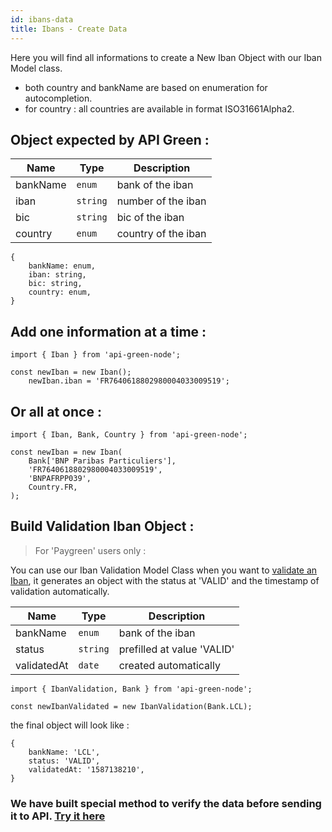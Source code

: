 ```yaml
---
id: ibans-data
title: Ibans - Create Data
---
```


Here you will find all informations to create a New Iban Object with our Iban Model class.

-   both country and bankName are based on enumeration for autocompletion.
-   for country : all countries are available in format ISO31661Alpha2.

## Object expected by API Green :

| Name     | Type                | Description         |
| -------- | ------------------- | ------------------- |
| bankName | <code>enum</code>   | bank of the iban    |
| iban     | <code>string</code> | number of the iban  |
| bic      | <code>string</code> | bic of the iban     |
| country  | <code>enum</code>   | country of the iban |

```
{
    bankName: enum,
    iban: string,
    bic: string,
    country: enum,
}
```

## Add one information at a time :

```
import { Iban } from 'api-green-node';

const newIban = new Iban();
    newIban.iban = 'FR7640618802980004033009519';
```

## Or all at once :

```
import { Iban, Bank, Country } from 'api-green-node';

const newIban = new Iban(
    Bank['BNP Paribas Particuliers'],
    'FR7640618802980004033009519',
    'BNPAFRPP039',
    Country.FR,
);
```

## Build Validation Iban Object :

> For 'Paygreen' users only :

You can use our Iban Validation Model Class when you want to [validate an Iban](ibans-api-requests#ibanvalidate), it generates an object with the status at 'VALID' and the timestamp of validation automatically.

| Name        | Type                | Description                |
| ----------- | ------------------- | -------------------------- |
| bankName    | <code>enum</code>   | bank of the iban           |
| status      | <code>string</code> | prefilled at value 'VALID' |
| validatedAt | <code>date</code>   | created automatically      |

```
import { IbanValidation, Bank } from 'api-green-node';

const newIbanValidated = new IbanValidation(Bank.LCL);
```

the final object will look like :

```
{
    bankName: 'LCL',
    status: 'VALID',
    validatedAt: '1587138210',
}
```

### We have built special method to verify the data before sending it to API. [Try it here](tools#verify)
